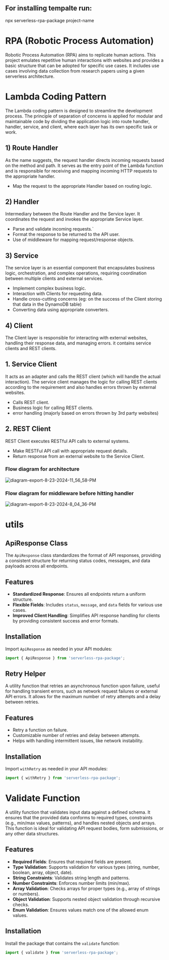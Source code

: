 ## For installing tempalte run: 
npx serverless-rpa-package project-name

# RPA (Robotic Process Automation)
Robotic Process Automation (RPA) aims to replicate human actions. This project emulates repetitive human interactions with websites and provides a basic structure that can be adopted for specific use cases. It includes use cases involving data collection from research papers using a given serverless architecture.  

# Lambda Coding Pattern 
The Lambda coding pattern is designed to streamline the development process. The principle of separation of concerns is applied for modular and maintainable code by dividing the application logic into route handler, handler, service, and client, where each layer has its own specific task or work.

## 1) Route Handler
As the name suggests, the request handler directs incoming requests based on the method and path. It serves as the entry point of the Lambda function and is responsible for receiving and mapping incoming HTTP requests to the appropriate handler.
  * Map the request to the appropriate Handler based on routing logic.
## 2) Handler
Intermediary between the Route Handler and the Service layer. It coordinates the request and invokes the appropriate Service layer. 
   * Parse and validate incoming requests.`
   * Format the response to be returned to the API user.
   * Use of middleware for mapping request/response objects.
## 3) Service
The service layer is an essential component that encapsulates business logic, orchestration, and complex operations, requiring coordination between multiple clients and external services.
   * Implement complex business logic.
   * Interaction with Clients for requesting data.
   * Handle cross-cutting concerns (eg: on the success of the Client storing that data in the DynamoDB table)
   * Converting data using appropriate converters.
## 4) Client
The Client layer is responsible for interacting with external websites, handling their response data, and managing errors. it contains service clients and REST clients.
   ## 1. Service Client
   It acts as an adapter and calls the REST client (which will handle the actual interaction). The service client manages the logic for calling REST clients according to the requirement and also handles errors thrown by external websites.
   * Calls REST client.
   * Business logic for calling REST clients. 
   * error handling (majorly based on errors thrown by 3rd party websites)
   ## 2. REST Client
   REST Client executes RESTful API calls to external systems.
   * Make RESTFul API call with appropriate request details.
   * Return response from an external website to the Service Client.

### Flow diagram for architecture
![diagram-export-8-23-2024-11_56_58-PM](https://github.com/user-attachments/assets/8772470c-2775-4c30-8a19-16b8a28b2d02)

### Flow diagram for middleware before hitting handler
![diagram-export-8-23-2024-8_04_36-PM](https://github.com/user-attachments/assets/8647fc40-6897-4866-b176-75fddfb8963a)



# utils

## ApiResponse Class

The `ApiResponse` class standardizes the format of API responses, providing a consistent structure for returning status codes, messages, and data payloads across all endpoints.

## Features
- **Standardized Response**: Ensures all endpoints return a uniform structure.
- **Flexible Fields**: Includes `status`, `message`, and `data` fields for various use cases.
- **Improved Client Handling**: Simplifies API response handling for clients by providing consistent success and error formats.

## Installation
Import `ApiResponse` as needed in your API modules:
```typescript
import { ApiResponse } from 'serverless-rpa-package';
```

## Retry Helper

A utility function that retries an asynchronous function upon failure, useful for handling transient errors, such as network request failures or external API errors. It allows for the maximum number of retry attempts and a delay between retries.

## Features

- Retry a function on failure.
- Customizable number of retries and delay between attempts.
- Helps with handling intermittent issues, like network instability.

## Installation
Import `withRetry` as needed in your API modules:
```typescript
import { withRetry } from 'serverless-rpa-package';
```

# Validate Function

A utility function that validates input data against a defined schema. It ensures that the provided data conforms to required types, constraints (e.g., min/max values, patterns), and handles nested objects and arrays. This function is ideal for validating API request bodies, form submissions, or any other data structures.

## Features

- **Required Fields**: Ensures that required fields are present.
- **Type Validation**: Supports validation for various types (string, number, boolean, array, object, date).
- **String Constraints**: Validates string length and patterns.
- **Number Constraints**: Enforces number limits (min/max).
- **Array Validation**: Checks arrays for proper types (e.g., array of strings or numbers).
- **Object Validation**: Supports nested object validation through recursive checks.
- **Enum Validation**: Ensures values match one of the allowed enum values.

## Installation

Install the package that contains the `validate` function:

```typescript
import { validate } from 'serverless-rpa-package';
```
